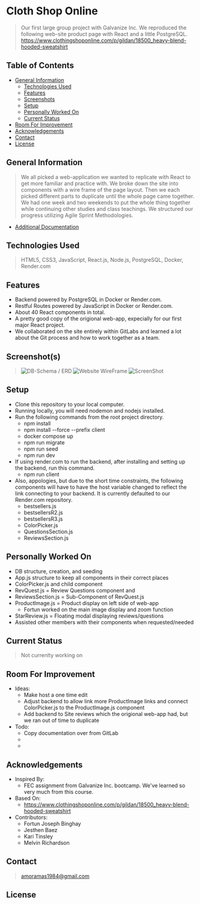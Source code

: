 # Cloth Shop Online

> Our first large group project with Galvanize Inc. We reproduced the following web-site product page with React and a little PostgreSQL.
https://www.clothingshoponline.com/p/gildan/18500_heavy-blend-hooded-sweatshirt

## Table of Contents
  - [General Information](#general-information)
    - [Technologies Used](#technologies-used)
    - [Features](#features)
    - [Screenshots](#screenshots)
    - [Setup](#setup)
    - [Personally Worked On](#Personally-Worked-On)
    - [Current Status](#current-status)
  - [Room For Improvement](#room-for-improvement)
  - [Acknowledgements](#acknowledgements)
  - [Contact](#contact)
  - [License](#license)


## General Information
  > We all picked a web-application we wanted to replicate with React to get more familiar and practice with. We broke down the site into components with a wire frame of the page layout. Then we each picked different parts to duplicate until the whole page came together. We had one week and two weekends to put the whole thing together while continuing other studies and class teachings. We structured our progress utilizing Agile Sprint Methodologies.
  
  - [Additional Documentation](/documentation/README.md)

## Technologies Used
  > HTML5, CSS3, JavaScript, React.js, Node.js, PostgreSQL, Docker, Render.com

## Features
  - Backend powered by PostgreSQL in Docker or Render.com.
  - Restful Routes powered by JavaScript in Docker or Render.com.
  - About 40 React components in total.
  - A pretty good copy of the origional web-app, expecially for our first major React project.
  - We collaborated on the site entirely within GitLabs and learned a lot about the Git process and how to work together as a team.

## Screenshot(s)
  > ![DB-Schema / ERD](/images/DB-Schema.png)
  > ![Website WireFrame](/images/Website-Wireframe.png)
  > ![ScreenShot](/images/screenshot.png)

## Setup
- Clone this repository to your local computer.
- Running locally, you will need nodemon and nodejs installed.
- Run the following commands from the root project directory.
  - npm install
  - npm install --force --prefix client
  - docker compose up
  - npm run migrate
  - npm run seed
  - npm run dev
- If using render.com to run the backend, after installing and setting up the backend, run this command.
  - npm run client
- Also, appologies, but due to the short time constraints, the following components will have to have the host variable changed to reflect the link connecting to your backend. It is currently defaulted to our Render.com repository.
  - bestsellers.js
  - bestsellersR2.js
  - bestsellersR3.js
  - ColorPicker.js
  - QuestionsSection.js
  - ReviewsSection.js
  
## Personally Worked On
  - DB structure, creation, and seeding
  - App.js structure to keep all components in their correct places
  - ColorPicker.js and child component
  - RevQuest.js = Review Questions component and 
  - ReviewsSection.js = Sub-Component of RevQuest.js
  - ProductImage.js = Product display on left side of web-app
    - Fortun worked on the main image display and zoom function
  - StarReview.js = Floating modal displaying reviews/questions
  - Assisted other members with their components when requested/needed

## Current Status
  > Not currenlty working on

## Room For Improvement
  - Ideas:
    - Make host a one time edit
    - Adjust backend to allow link more ProductImage links and connect ColorPicker.js to the ProductImage.js component
    - Add backend to Site reviews which the origional web-app had, but we ran out of time to duplicate
  - Todo:
    - Copy documentation over from GitLab
    - 
    - 

## Acknowledgements
  - Inspired By:
    - FEC assignment from Galvanize Inc. bootcamp. We've learned so very much from this course.
  - Based On:
    - https://www.clothingshoponline.com/p/gildan/18500_heavy-blend-hooded-sweatshirt
  - Contributors:
    - Fortun Joseph Binghay
    - Jesthen Baez
    - Kari Tinsley
    - Melvin Richardson

## Contact
  > [amoramas1984@gmail.com](mailto:amoramas1984@gmail.com)

## License
  > 